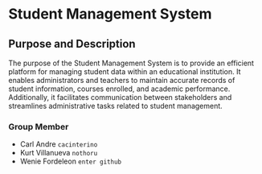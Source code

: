 # Student Management System
## Purpose and Description
The purpose of the Student Management System is to provide an efficient platform for managing student data within an educational institution. It enables administrators and teachers to maintain accurate records of student information, courses enrolled, and academic performance. Additionally, it facilitates communication between stakeholders and streamlines administrative tasks related to student management.

### Group Member
- Carl Andre `cacinterino`
- Kurt Villanueva `nothoru`
- Wenie Fordeleon `enter github`


